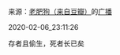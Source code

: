 来源：[老肥狗（来自豆瓣）](https://www.douban.com/people/nene1900/)的[广播](https://www.douban.com/people/nene1900/status/2794907223/)


2020-02-06_23:11:26


存者且偷生，死者长已矣
